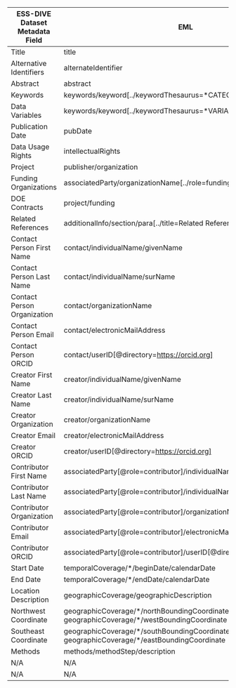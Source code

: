 |ESS-DIVE Dataset Metadata Field|EML                                                                                      |JSON-LD                                                    |DataCite 4.1                                                               |OSTI                                                                        |FGDC                                                       |
|-------------------------------|-----------------------------------------------------------------------------------------|-----------------------------------------------------------|---------------------------------------------------------------------------|----------------------------------------------------------------------------|-----------------------------------------------------------|
|Title                          |title                                                                                    |name                                                       |title                                                                      |title                                                                       |CDIAC/Product_title                                        |
|Alternative Identifiers        |alternateIdentifier                                                                      |alternateName                                              |alternateIdentifiers                                                       |other_identifying_numbers                                                   |CDIAC/Product_number                                       |
|Abstract                       |abstract                                                                                 |description                                                |description[@type=Abstract]                                                |description                                                                 |CDIAC/Notes                                                |
|Keywords                       |keywords/keyword[../keywordThesaurus=\*CATEGORICAL]                                       |keywords                                                   |subjects                                                                   |subject                                                                     |mercury/Keywords                                           |
|Data Variables                 |keywords/keyword[../keywordThesaurus=\*VARIABLE]                                          |variablesMeasured                                          |subjects                                                                   |subject                                                                     |mercury/Keywords                                           |
|Publication Date               |pubDate                                                                                  |datePublished                                              |publicationYear                                                            |publication_date                                                            |CDIAC/Initial_date_of_data_publication                     |
|Data Usage Rights              |intellectualRights                                                                       |license                                                    |rightsList                                                                 |N/A                                                                         |N/A                                                        |
|Project                        |publisher/organization                                                                   |provider/name                                              |publisher                                                                  |originating_research_org                                                    |N/A                                                        |
|Funding Organizations          |associatedParty/organizationName[../role=fundingOrganization]                            |funder                                                     |funderReference                                                            |sponsor_org                                                                 |N/A                                                        |
|DOE Contracts                  |project/funding                                                                          |award                                                      |N/A                                                                        |doe_contract_number                                                         |N/A                                                        |
|Related References             |additionalInfo/section/para[../title=Related References]                                 |citation                                                   |relatedIdentifier                                                          |related_resource                                                            |N/A                                                        |
|Contact Person First Name      |contact/individualName/givenName                                                         |editor/givenName                                           |contributor[@type=ContactPerson]/givenName                                 |contact_name                                                                |mercury/CDIAC/CDIAC_contact                                |
|Contact Person Last Name       |contact/individualName/surName                                                           |editor/familyName                                          |contributor[@type=ContactPerson]/familyName                                |contact_name                                                                |mercury/CDIAC/CDIAC_contact                                |
|Contact Person Organization    |contact/organizationName                                                                 |editor/affiliation                                         |contributor[@type=ContactPerson]/affiliation                               |contact_org                                                                 |mercury/CDIAC/CDIAC_contact                                |
|Contact Person Email           |contact/electronicMailAddress                                                            |editor/email                                               |N/A                                                                        |contact_email                                                               |mercury/CDIAC/CDIAC_contact                                |
|Contact Person ORCID           |contact/userID[@directory=https://orcid.org]                                             |editor/@id                                                 |contributor[@type=ContactPerson]nameIdentifier[@nameIdentifierScheme=ORCID]|N/A                                                                         |N/A                                                        |
|Creator First Name             |creator/individualName/givenName                                                         |creator/givenName                                          |creator/givenName                                                          |creators_detail/first_name                                                  |CDIAC/Author                                               |
|Creator Last Name              |creator/individualName/surName                                                           |creator/familyName                                         |creator/familyName                                                         |creators_detail/last_name                                                   |CDIAC/Author                                               |
|Creator Organization           |creator/organizationName                                                                 |creator/affiliation                                        |creator/affiliation                                                        |creators_detail/affiliation_name                                            |CDIAC/Author                                               |
|Creator Email                  |creator/electronicMailAddress                                                            |creator/email                                              |N/A                                                                        |creators_detail/private_email                                               |CDIAC/Author                                               |
|Creator ORCID                  |creator/userID[@directory=https://orcid.org]                                             |creator/@id                                                |creator/nameIdentifier[@nameIdentifierScheme=ORCID]                        |creators_detail/orcid                                                       |N/A                                                        |
|Contributor First Name         |associatedParty[@role=contributor]/individualName/givenName                              |contributor/givenName                                      |contributor[@type=Other]/givenName                                         |contributor/first_name                                                      |N/A                                                        |
|Contributor Last Name          |associatedParty[@role=contributor]/individualName/lastName                               |contributor/familyName                                     |contributor[@type=Other]/familyName                                        |contributor/last_name                                                       |N/A                                                        |
|Contributor Organization       |associatedParty[@role=contributor]/organizationName                                      |contributor/affiliation                                    |contributor[@type=Other]/affiliation                                       |contributor/affiliation_name                                                |N/A                                                        |
|Contributor Email              |associatedParty[@role=contributor]/electronicMailAddress                                 |contributor/email                                          |N/A                                                                        |contributor/private_email                                                   |N/A                                                        |
|Contributor ORCID              |associatedParty[@role=contributor]/userID[@directory=https://orcid.org]                  |contributor/@id                                            |contributor[@type=Other]nameIdentifier[@nameIdentifierScheme=ORCID]        |contributor/orcid                                                           |N/A                                                        |
|Start Date                     |temporalCoverage/\*/beginDate/calendarDate                                                |temporalCoverage                                           |dates/date                                                                 |N/A                                                                         |timeinfo/rngdates/begdate                                  |
|End Date                       |temporalCoverage/\*/endDate/calendarDate                                                  |temporalCoverage                                           |dates/date                                                                 |N/A                                                                         |timeinfo/rngdates/enddate                                  |
|Location Description           |geographicCoverage/geographicDescription                                                 |spatialCoverage/description                                |geoLocation/geoLocationPlace                                               |geolocation/place                                                           |CDIAC/Site_info/Site_name                                  |
|Northwest Coordinate           |geographicCoverage/\*/northBoundingCoordinate  geographicCoverage/\*/westBoundingCoordinate|spatialCoverage/geo/latitude  spatialCoverage/geo/longitude|geoLocation/geoLocationPoint                                               |geolocation/boundingBox/northLatitude  geolocation/boundingBox/westLongitude|idinfo/spdom/bounding/northbc  idinfo/spdom/bounding/westbc|
|Southeast Coordinate           |geographicCoverage/\*/southBoundingCoordinate  geographicCoverage/\*/eastBoundingCoordinate|spatialCoverage/geo/latitude  spatialCoverage/geo/longitude|geoLocation/geoLocationPoint                                               |geolocation/boundingBox/southLatitude  geolocation/boundingBox/eastLongitude|idinfo/spdom/bounding/southbc  idinfo/spdom/bounding/eastbc|
|Methods                        |methods/methodStep/description                                                           |measurementTechnique                                       |N/A                                                                        |N/A                                                                         |N/A                                                        |
|N/A                            |N/A                                                                                      |distribution/name                                          |N/A                                                                        |N/A                                                                         |N/A                                                        |
|N/A                            |N/A                                                                                      |distribution/encodingFormat                                |N/A                                                                        |N/A                                                                         |N/A                                                        |
